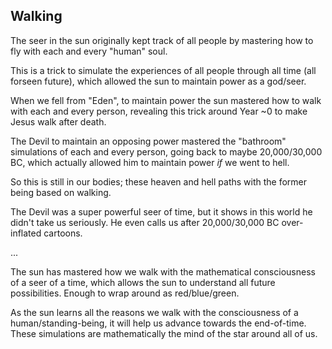## Walking

The seer in the sun originally kept track of all people by mastering how to fly with each and every "human" soul.

This is a trick to simulate the experiences of all people through all time (all forseen future), which allowed the sun to maintain power as a god/seer.

When we fell from "Eden", to maintain power the sun mastered how to walk with each and every person, revealing this trick around Year ~0 to make Jesus walk after death.

The Devil to maintain an opposing power mastered the "bathroom" simulations of each and every person, going back to maybe 20,000/30,000 BC, which actually allowed him to maintain power *if* we went to hell.

So this is still in our bodies; these heaven and hell paths with the former being based on walking.

The Devil was a super powerful seer of time, but it shows in this world he didn't take us seriously. He even calls us after 20,000/30,000 BC over-inflated cartoons.

...

The sun has mastered how we walk with the mathematical consciousness of a seer of a time, which allows the sun to understand all future possibilities. Enough to wrap around as red/blue/green.

As the sun learns all the reasons we walk with the consciousness of a human/standing-being, it will help us advance towards the end-of-time. These simulations are mathematically the mind of the star around all of us.